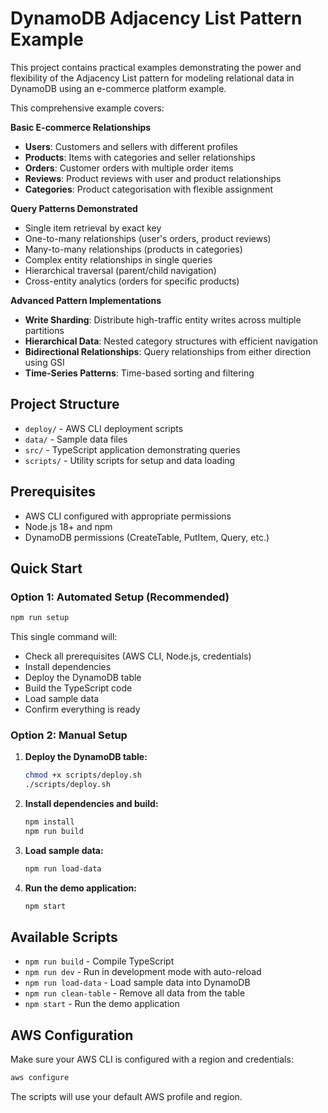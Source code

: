 # DynamoDB Adjacency List Pattern Example

This project contains practical examples demonstrating the power and flexibility of the Adjacency List pattern for modeling relational data in DynamoDB using an e-commerce platform example.

This comprehensive example covers:

**Basic E-commerce Relationships**

- **Users**: Customers and sellers with different profiles
- **Products**: Items with categories and seller relationships  
- **Orders**: Customer orders with multiple order items
- **Reviews**: Product reviews with user and product relationships
- **Categories**: Product categorisation with flexible assignment

**Query Patterns Demonstrated**

- Single item retrieval by exact key
- One-to-many relationships (user's orders, product reviews)
- Many-to-many relationships (products in categories)  
- Complex entity relationships in single queries
- Hierarchical traversal (parent/child navigation)
- Cross-entity analytics (orders for specific products)

**Advanced Pattern Implementations**

- **Write Sharding**: Distribute high-traffic entity writes across multiple partitions
- **Hierarchical Data**: Nested category structures with efficient navigation
- **Bidirectional Relationships**: Query relationships from either direction using GSI
- **Time-Series Patterns**: Time-based sorting and filtering

## Project Structure

- `deploy/` - AWS CLI deployment scripts
- `data/` - Sample data files
- `src/` - TypeScript application demonstrating queries
- `scripts/` - Utility scripts for setup and data loading

## Prerequisites

- AWS CLI configured with appropriate permissions
- Node.js 18+ and npm
- DynamoDB permissions (CreateTable, PutItem, Query, etc.)

## Quick Start

### Option 1: Automated Setup (Recommended)

```bash
npm run setup
```

This single command will:
- Check all prerequisites (AWS CLI, Node.js, credentials)
- Install dependencies
- Deploy the DynamoDB table
- Build the TypeScript code
- Load sample data
- Confirm everything is ready

### Option 2: Manual Setup

1. **Deploy the DynamoDB table:**
   ```bash
   chmod +x scripts/deploy.sh
   ./scripts/deploy.sh
   ```

2. **Install dependencies and build:**
   ```bash
   npm install
   npm run build
   ```

3. **Load sample data:**
   ```bash
   npm run load-data
   ```

4. **Run the demo application:**
   ```bash
   npm start
   ```

## Available Scripts

- `npm run build` - Compile TypeScript
- `npm run dev` - Run in development mode with auto-reload
- `npm run load-data` - Load sample data into DynamoDB
- `npm run clean-table` - Remove all data from the table
- `npm start` - Run the demo application

## AWS Configuration

Make sure your AWS CLI is configured with a region and credentials:

```bash
aws configure
```

The scripts will use your default AWS profile and region.
